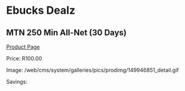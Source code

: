 
# Ebucks Dealz
## MTN 250 Min All-Net (30 Days)
[Product Page](https://www.ebucks.com/web/shop/productSelected.do?prodId=1194753505&catId=300)

Price: R100.00

Image: /web/cms/system/galleries/pics/prodimg/149946851_detail.gif

Savings: 


	